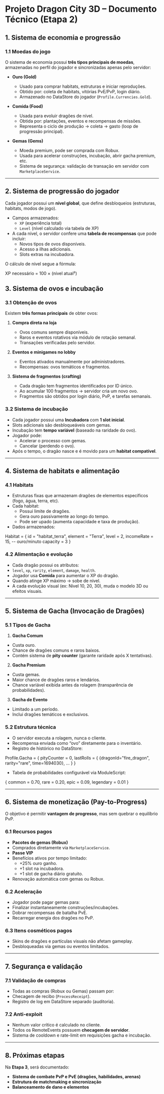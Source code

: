 # Projeto Dragon City 3D – Documento Técnico (Etapa 2)

## 1. Sistema de economia e progressão

### 1.1 Moedas do jogo

O sistema de economia possui **três tipos principais de moedas**, armazenadas no perfil do jogador e sincronizadas apenas pelo servidor:

-   **Ouro (Gold)**

    -   Usado para comprar habitats, estruturas e iniciar reproduções.
    -   Obtido por: coleta de habitats, vitórias PvE/PvP, login diário.
    -   Armazenado no DataStore do jogador (`Profile.Currencies.Gold`).

-   **Comida (Food)**

    -   Usada para evoluir dragões de nível.
    -   Obtida por: plantações, eventos e recompensas de missões.
    -   Representa o ciclo de produção → coleta → gasto (loop de progressão principal).

-   **Gemas (Gems)**
    -   Moeda premium, pode ser comprada com Robux.
    -   Usada para acelerar construções, incubação, abrir gacha premium, etc.
    -   Sistema de segurança: validação de transação em servidor com `MarketplaceService`.

---

## 2. Sistema de progressão do jogador

Cada jogador possui um **nível global**, que define desbloqueios (estruturas, habitats, modos de jogo).

-   Campos armazenados:
    -   `XP` (experiência total)
    -   `Level` (nível calculado via tabela de XP)
-   A cada nível, o servidor confere uma **tabela de recompensas** que pode incluir:
    -   Novos tipos de ovos disponíveis.
    -   Acesso a ilhas adicionais.
    -   Slots extras na incubadora.

O cálculo de nível segue a fórmula:

XP necessário = 100 × (nível atual²)

## 3. Sistema de ovos e incubação

### 3.1 Obtenção de ovos

Existem **três formas principais** de obter ovos:

1. **Compra direta na loja**

    - Ovos comuns sempre disponíveis.
    - Raros e eventos rotativos via módulo de rotação semanal.
    - Transações verificadas pelo servidor.

2. **Eventos e minigames no lobby**

    - Eventos ativados manualmente por administradores.
    - Recompensas: ovos temáticos e fragmentos.

3. **Sistema de fragmentos (crafting)**
    - Cada dragão tem fragmentos identificados por ID único.
    - Ao acumular 100 fragmentos → servidor cria um novo ovo.
    - Fragmentos são obtidos por login diário, PvP, e tarefas semanais.

### 3.2 Sistema de incubação

-   Cada jogador possui uma **Incubadora** com **1 slot inicial**.
-   Slots adicionais são desbloqueáveis com gemas.
-   Incubação tem **tempo variável** (baseado na raridade do ovo).
-   Jogador pode:
    -   Acelerar o processo com gemas.
    -   Cancelar (perdendo o ovo).
-   Após o tempo, o dragão nasce e é movido para um **habitat compatível**.

---

## 4. Sistema de habitats e alimentação

### 4.1 Habitats

-   Estruturas fixas que armazenam dragões de elementos específicos (fogo, água, terra, etc).
-   Cada habitat:
    -   Possui limite de dragões.
    -   Gera ouro passivamente ao longo do tempo.
    -   Pode ser upado (aumenta capacidade e taxa de produção).
-   Dados armazenados:

Habitat = {
id = "habitat_terra",
element = "Terra",
level = 2,
incomeRate = 15, -- ouro/minuto
capacity = 3
}

### 4.2 Alimentação e evolução

-   Cada dragão possui os atributos:
-   `level`, `xp`, `rarity`, `element`, `damage`, `health`.
-   Jogador usa **Comida** para aumentar o XP do dragão.
-   Quando atinge XP máximo → sobe de nível.
-   A cada evolução visual (ex: Nível 10, 20, 30), muda o modelo 3D ou efeitos visuais.

---

## 5. Sistema de Gacha (Invocação de Dragões)

### 5.1 Tipos de Gacha

1. **Gacha Comum**

-   Custa ouro.
-   Chance de dragões comuns e raros baixos.
-   Contém sistema de **pity counter** (garante raridade após X tentativas).

2. **Gacha Premium**

-   Custa gemas.
-   Maior chance de dragões raros e lendários.
-   Chance variável exibida antes da rolagem (transparência de probabilidades).

3. **Gacha de Evento**

-   Limitado a um período.
-   Inclui dragões temáticos e exclusivos.

### 5.2 Estrutura técnica

-   O servidor executa a rolagem, nunca o cliente.
-   Recompensa enviada como “ovo” diretamente para o inventário.
-   Registro de histórico no DataStore:

Profile.Gacha = {
pityCounter = 0,
lastRolls = { {dragonId="fire_dragon", rarity="rare", time=1694030}, ... }
}

-   Tabela de probabilidades configurável via ModuleScript:

{
common = 0.70,
rare = 0.20,
epic = 0.09,
legendary = 0.01
}

---

## 6. Sistema de monetização (Pay-to-Progress)

O objetivo é permitir **vantagem de progresso**, mas sem quebrar o equilíbrio PvP.

### 6.1 Recursos pagos

-   **Pacotes de gemas (Robux)**
-   Comprados diretamente via `MarketplaceService`.
-   **Passe VIP**
-   Benefícios ativos por tempo limitado:
    -   +25% ouro ganho.
    -   +1 slot na incubadora.
    -   +1 slot de gacha diário gratuito.
-   Renovação automática com gemas ou Robux.

### 6.2 Aceleração

-   Jogador pode pagar gemas para:
-   Finalizar instantaneamente construções/incubações.
-   Dobrar recompensas de batalha PvE.
-   Recarregar energia dos dragões no PvP.

### 6.3 Itens cosméticos pagos

-   Skins de dragões e partículas visuais não afetam gameplay.
-   Desbloqueadas via gemas ou eventos limitados.

---

## 7. Segurança e validação

### 7.1 Validação de compras

-   Todas as compras (Robux ou Gemas) passam por:
-   Checagem de recibo (`ProcessReceipt`).
-   Registro de log em DataStore separado (auditoria).

### 7.2 Anti-exploit

-   Nenhum valor crítico é calculado no cliente.
-   Todos os RemoteEvents possuem **checagem de servidor**.
-   Sistema de cooldown e rate-limit em requisições gacha e incubação.

---

## 8. Próximas etapas

Na **Etapa 3**, será documentado:

-   **Sistema de combate PvP e PvE (dragões, habilidades, arenas)**
-   **Estrutura de matchmaking e sincronização**
-   **Balanceamento de dano e elementos**
